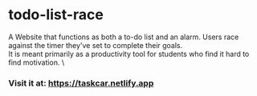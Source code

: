 # todo-list-race
 A Website that functions as both a to-do list and an alarm. Users race against the timer they've set to complete their goals. \
 It is meant primarily as a productivity tool for students who find it hard to find motivation. \
 ### Visit it at: https://taskcar.netlify.app
